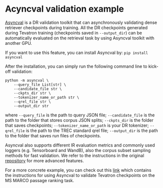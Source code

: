 # Acyncval validation example
[Asyncval](https://github.com/ielab/asyncval) is a DR validation toolkit that can asynchronously validating dense retriever checkpoints during training. All the DR checkpoints generated during Tevatron training (checkpoints saved in `--output_dir`) can be automatically evaluated on the retrieval task by using Asyncval toolkit with another GPU. 

If you want to use this feature, you can install Asyncval by: `pip install asyncval`

After the installation, you can simply run the following command line to kick-off validation:

```
python -m asyncval \
	--query_file List[str] \
	--candidate_file str \
	--ckpts_dir str \
	--tokenizer_name_or_path str \
	--qrel_file str \
	--output_dir str
```
where `--query_file` is the path to query JSON file; `--candidate_file` is the path to the folder that stores corpus JSON splits; `--ckpts_dir` is the folder that saves checkpoints; `--tokenizer_name_or_path` is your DR tokenizer; `--qrel_file` is the path to the TREC standard qrel file; `--output_dir` is the path to the folder that saves run files of checkpoints.

Asyncval also supports different IR evaluation metrics and commonly used loggers (e.g. Tensorboard and WandB), also the corpus subset sampling methods for fast validation. We refer to the instructions in the original [repository](https://github.com/ielab/asyncval) for more advanced features.

For a more concrete example, you can check out this [link](https://github.com/ielab/asyncval/tree/main/examples/msmarco-passage) which contains the instructions for using Asyncval to validate Tevatron checkpoints on the MS MARCO passage ranking task.